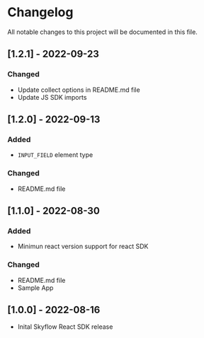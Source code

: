 # Changelog

All notable changes to this project will be documented in this file.

## [1.2.1] - 2022-09-23
  
### Changed

-  Update collect options in README.md file
-  Update JS SDK imports

## [1.2.0] - 2022-09-13

### Added

- `INPUT_FIELD` element type
  
### Changed

-  README.md file
## [1.1.0] - 2022-08-30

### Added

- Minimun react version support for react SDK
### Changed

-  README.md file
-  Sample App
## [1.0.0] - 2022-08-16

- Inital Skyflow React SDK release